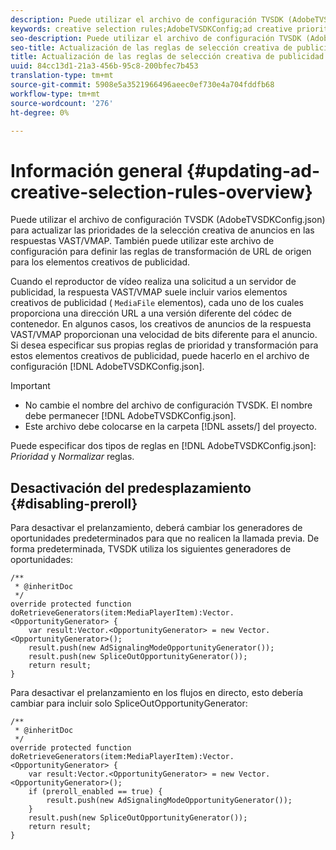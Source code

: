 ```yaml
---
description: Puede utilizar el archivo de configuración TVSDK (AdobeTVSDKConfig.json) para actualizar las prioridades de la selección creativa de anuncios en las respuestas VAST/VMAP. También puede utilizar este archivo de configuración para definir las reglas de transformación de URL de origen para los elementos creativos de publicidad.
keywords: creative selection rules;AdobeTVSDKConfig;ad creative priorities;transformation rules
seo-description: Puede utilizar el archivo de configuración TVSDK (AdobeTVSDKConfig.json) para actualizar las prioridades de la selección creativa de anuncios en las respuestas VAST/VMAP. También puede utilizar este archivo de configuración para definir las reglas de transformación de URL de origen para los elementos creativos de publicidad.
seo-title: Actualización de las reglas de selección creativa de publicidad
title: Actualización de las reglas de selección creativa de publicidad
uuid: 84cc13d1-21a3-456b-95c8-200bfec7b453
translation-type: tm+mt
source-git-commit: 5908e5a3521966496aeec0ef730e4a704fddfb68
workflow-type: tm+mt
source-wordcount: '276'
ht-degree: 0%

---
```



# Información general {#updating-ad-creative-selection-rules-overview}

Puede utilizar el archivo de configuración TVSDK (AdobeTVSDKConfig.json) para actualizar las prioridades de la selección creativa de anuncios en las respuestas VAST/VMAP. También puede utilizar este archivo de configuración para definir las reglas de transformación de URL de origen para los elementos creativos de publicidad.

Cuando el reproductor de vídeo realiza una solicitud a un servidor de publicidad, la respuesta VAST/VMAP suele incluir varios elementos creativos de publicidad ( `MediaFile` elementos), cada uno de los cuales proporciona una dirección URL a una versión diferente del códec de contenedor. En algunos casos, los creativos de anuncios de la respuesta VAST/VMAP proporcionan una velocidad de bits diferente para el anuncio. Si desea especificar sus propias reglas de prioridad y transformación para estos elementos creativos de publicidad, puede hacerlo en el archivo de configuración [!DNL AdobeTVSDKConfig.json].

>[!IMPORTANT]
>
>* No cambie el nombre del archivo de configuración TVSDK. El nombre debe permanecer [!DNL AdobeTVSDKConfig.json].
>* Este archivo debe colocarse en la carpeta [!DNL assets/] del proyecto.

>



Puede especificar dos tipos de reglas en [!DNL AdobeTVSDKConfig.json]: *Prioridad* y *Normalizar* reglas.

## Desactivación del predesplazamiento {#disabling-preroll}

Para desactivar el prelanzamiento, deberá cambiar los generadores de oportunidades predeterminados para que no realicen la llamada previa. De forma predeterminada, TVSDK utiliza los siguientes generadores de oportunidades:

```
/** 
 * @inheritDoc 
 */ 
override protected function doRetrieveGenerators(item:MediaPlayerItem):Vector.<OpportunityGenerator> { 
    var result:Vector.<OpportunityGenerator> = new Vector.<OpportunityGenerator>(); 
    result.push(new AdSignalingModeOpportunityGenerator()); 
    result.push(new SpliceOutOpportunityGenerator()); 
    return result; 
} 
```

Para desactivar el prelanzamiento en los flujos en directo, esto debería cambiar para incluir solo SpliceOutOpportunityGenerator:

```
/** 
 * @inheritDoc 
 */ 
override protected function doRetrieveGenerators(item:MediaPlayerItem):Vector.<OpportunityGenerator> { 
    var result:Vector.<OpportunityGenerator> = new Vector.<OpportunityGenerator>(); 
    if (preroll_enabled == true) { 
        result.push(new AdSignalingModeOpportunityGenerator()); 
    } 
    result.push(new SpliceOutOpportunityGenerator()); 
    return result; 
}
```

